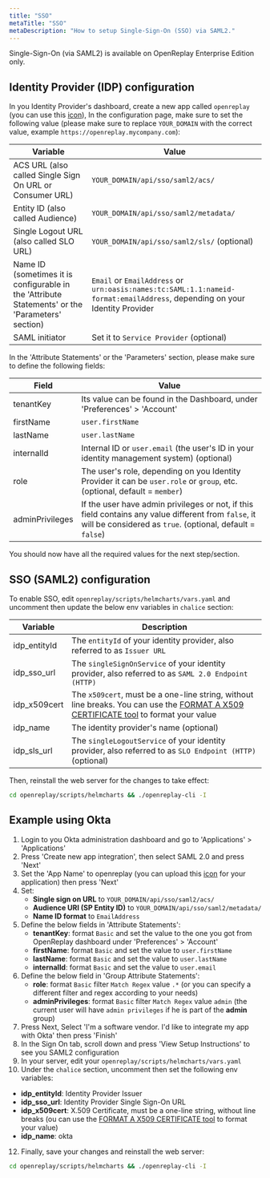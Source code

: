 ```yaml
---
title: "SSO"
metaTitle: "SSO"
metaDescription: "How to setup Single-Sign-On (SSO) via SAML2."
---
```


Single-Sign-On (via SAML2) is available on OpenReplay Enterprise Edition only.

## Identity Provider (IDP) configuration

In you Identity Provider's dashboard, create a new app called `openreplay` (you can use this [icon](../static/favicon.png)), In the configuration page, make sure to set the following value (please make sure to replace `YOUR_DOMAIN` with the correct value, example `https://openreplay.mycompany.com`):

| Variable | Value |
|----------|-------------|
| ACS URL (also called Single Sign On URL or Consumer URL) | `YOUR_DOMAIN/api/sso/saml2/acs/` |
| Entity ID (also called Audience) | `YOUR_DOMAIN/api/sso/saml2/metadata/`|
| Single Logout URL (also called SLO URL) | `YOUR_DOMAIN/api/sso/saml2/sls/` (optional) |
| Name ID (sometimes it is configurable in the 'Attribute Statements' or the 'Parameters' section) | `Email` or `EmailAddress` or `urn:oasis:names:tc:SAML:1.1:nameid-format:emailAddress`, depending on your Identity Provider |
| SAML initiator | Set it to `Service Provider` (optional) |

In the 'Attribute Statements' or the 'Parameters' section, please make sure to define the following fields:

| Field | Value |
|----------|-------------|
| tenantKey | Its value can be found in the Dashboard, under 'Preferences' > 'Account' |
| firstName | `user.firstName` |
| lastName |  `user.lastName` |
| internalId | Internal ID or `user.email` (the user's ID in your identity management system) (optional) |
| role | The user's role, depending on you Identity Provider it can be `user.role` or `group`, etc. (optional, default = `member`) |
| adminPrivileges | If the user have admin privileges or not, if this field contains any value different from `false`, it will be considered as `true`. (optional, default = `false`) |

You should now have all the required values for the next step/section.

## SSO (SAML2) configuration

To enable SSO, edit `openreplay/scripts/helmcharts/vars.yaml` and uncomment then update the below env variables in `chalice` section:

| Variable | Description |
|----------|-------------|
| idp_entityId | The `entityId` of your identity provider, also referred to as `Issuer URL` |
| idp_sso_url | The `singleSignOnService` of your identity provider, also referred to as `SAML 2.0 Endpoint (HTTP)` |
| idp_x509cert | The `x509cert`, must be a one-line string, without line breaks. You can use the [FORMAT A X509 CERTIFICATE tool](https://www.samltool.com/format_x509cert.php) to format your value |
| idp_name | The identity provider's name (optional) |
| idp_sls_url | The `singleLogoutService` of your identity provider, also referred to as `SLO Endpoint (HTTP)` (optional) |

Then, reinstall the web server for the changes to take effect:

```bash
cd openreplay/scripts/helmcharts && ./openreplay-cli -I
```

## Example using Okta

1. Login to you Okta administration dashboard and go to 'Applications' > 'Applications'
2. Press 'Create new app integration', then select SAML 2.0 and press 'Next'
3. Set the 'App Name' to openreplay (you can upload this [icon](../static/favicon.png) for your application) then press 'Next'
4. Set:
    - **Single sign on URL** to `YOUR_DOMAIN/api/sso/saml2/acs/`
    - **Audience URI (SP Entity ID)** to `YOUR_DOMAIN/api/sso/saml2/metadata/`
    - **Name ID format** to `EmailAddress`
5. Define the below fields in 'Attribute Statements':
    - **tenantKey**: format `Basic` and set the value to the one you got from OpenReplay dashboard under 'Preferences' > 'Account'
    - **firstName**: format `Basic` and set the value to `user.firstName`
    - **lastName**: format `Basic` and set the value to `user.lastName`
    - **internalId**: format `Basic` and set the value to `user.email`
6. Define the below field in 'Group Attribute Statements':
    - **role**: format `Basic` filter `Match Regex` value `.*` (or you can specify a different filter and regex according to your needs)
    - **adminPrivileges**: format `Basic` filter `Match Regex` value `admin` (the current user will have `admin privileges` if he is part of the **admin** group)
7. Press Next, Select 'I'm a software vendor. I'd like to integrate my app with Okta' then press 'Finish'
8. In the Sign On tab, scroll down and press 'View Setup Instructions' to see you SAML2 configuration
9. In your server, edit your `openreplay/scripts/helmcharts/vars.yaml`
10. Under the `chalice` section, uncomment then set the following env variables:
   - **idp_entityId**: Identity Provider Issuer
   - **idp_sso_url**: Identity Provider Single Sign-On URL
   - **idp_x509cert**: X.509 Certificate, must be a one-line string, without line breaks (ou can use the [FORMAT A X509 CERTIFICATE tool](https://www.samltool.com/format_x509cert.php) to format your value)
   - **idp_name**: okta
12. Finally, save your changes and reinstall the web server: 

```bash
cd openreplay/scripts/helmcharts && ./openreplay-cli -I
```
